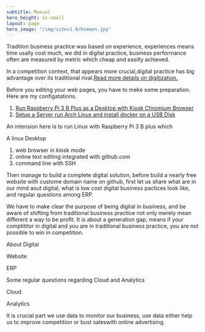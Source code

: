 ```yaml
---
subtitle: Manual
hero_height: is-small
layout: page
hero_image: "/img/sitev1.0/homeen.jpg"
---
```


Tradition business practice was based on experience, experiences means time usally cost much, we did in digital practice, business performance often are measured by metric which cheap and easilly achieved. 

In a competition context, that appears more crucial,digital practice has big advantage over its traditional rival.[Read more details on digitization.](/man/digit/overview/)

Before you editing your web pages, you have to meke some preparation. Here are my configatations.

1. [Run Raspberry Pi 3 B Plus as a Desktop with Kiosk Chromium Browser](/man/prep/raspi3/)
2. [Setup a Server run Arch Linux and install docker on a USB Disk](/man/prep/server/)

An intension here is to run Linux with Raspberry Pi 3 B plus  which

A linux Desktop
1. web browser in kiosk mode
2. online text editing integrated with github.com
3. command line with SSH

Then manage to build a complete digital solution, before build a nearly free website with custome domain name on github, first let us share what are in our mind aout digital, what is low cost digital business pactices look like, and regular questions among ERP.

We have to make clear the purpose of being digital in business, and be aware of shifting from traditional business practice not only merely mean different a way to be profit. It is about a generation gap, means if your comptititor in digital and you are in traditional business practice, you  are not possible to win in competition.

About Digital

Website

ERP

Some regular questions regarding Cloud and Analytics

Cloud

Analytics

It is crucial part we use data to monitor our business, use data either help us to improve competition or bust saleswith online advertising.
